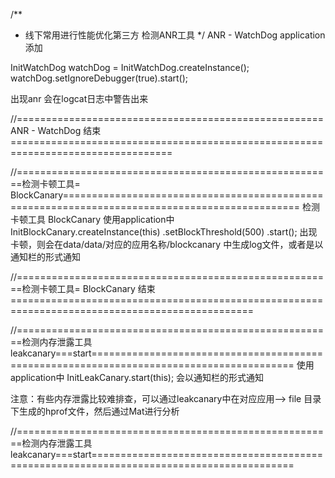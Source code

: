 /**
 * 线下常用进行性能优化第三方   检测ANR工具
 */
ANR - WatchDog
application添加

InitWatchDog watchDog = InitWatchDog.createInstance();
        watchDog.setIgnoreDebugger(true).start();
        
出现anr 会在logcat日志中警告出来
        
//=====================================================ANR - WatchDog 结束 ==================================================================================

//=======================================================检测卡顿工具= BlockCanary===============================================================================================
检测卡顿工具 BlockCanary
使用application中
InitBlockCanary.createInstance(this)
                .setBlockThreshold(500)
                .start();
出现卡顿，则会在data/data/对应的应用名称/blockcanary   中生成log文件，或者是以通知栏的形式通知

//=======================================================检测卡顿工具= BlockCanary 结束================================================================================================


//=======================================================检测内存泄露工具 leakcanary===start=========================================================================================
使用application中
InitLeakCanary.start(this);
会以通知栏的形式通知

注意：有些内存泄露比较难排查，可以通过leakcanary中在对应应用--> file 目录下生成的hprof文件，然后通过Mat进行分析

//=======================================================检测内存泄露工具 leakcanary===start=========================================================================================
